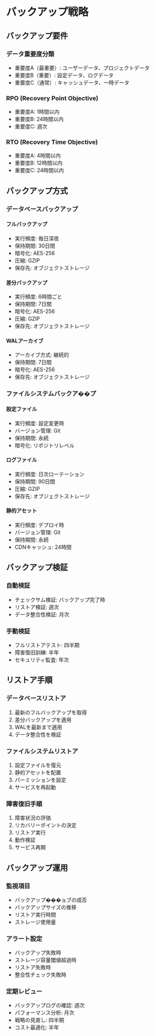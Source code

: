 # バックアップ戦略

## バックアップ要件

### データ重要度分類
- 重要度A（最重要）: ユーザーデータ、プロジェクトデータ
- 重要度B（重要）: 設定データ、ログデータ
- 重要度C（通常）: キャッシュデータ、一時データ

### RPO (Recovery Point Objective)
- 重要度A: 1時間以内
- 重要度B: 24時間以内
- 重要度C: 週次

### RTO (Recovery Time Objective)
- 重要度A: 4時間以内
- 重要度B: 12時間以内
- 重要度C: 24時間以内

## バックアップ方式

### データベースバックアップ

#### フルバックアップ
- 実行頻度: 毎日深夜
- 保持期間: 30日間
- 暗号化: AES-256
- 圧縮: GZIP
- 保存先: オブジェクトストレージ

#### 差分バックアップ
- 実行頻度: 6時間ごと
- 保持期間: 7日間
- 暗号化: AES-256
- 圧縮: GZIP
- 保存先: オブジェクトストレージ

#### WALアーカイブ
- アーカイブ方式: 継続的
- 保持期間: 7日間
- 暗号化: AES-256
- 保存先: オブジェクトストレージ

### ファイルシステムバックア��プ

#### 設定ファイル
- 実行頻度: 設定変更時
- バージョン管理: Git
- 保持期間: 永続
- 暗号化: リポジトリレベル

#### ログファイル
- 実行頻度: 日次ローテーション
- 保持期間: 90日間
- 圧縮: GZIP
- 保存先: オブジェクトストレージ

#### 静的アセット
- 実行頻度: デプロイ時
- バージョン管理: Git
- 保持期間: 永続
- CDNキャッシュ: 24時間

## バックアップ検証

### 自動検証
- チェックサム検証: バックアップ完了時
- リストア検証: 週次
- データ整合性検証: 月次

### 手動検証
- フルリストアテスト: 四半期
- 障害復旧訓練: 半年
- セキュリティ監査: 年次

## リストア手順

### データベースリストア
1. 最新のフルバックアップを取得
2. 差分バックアップを適用
3. WALを最新まで適用
4. データ整合性を検証

### ファイルシステムリストア
1. 設定ファイルを復元
2. 静的アセットを配置
3. パーミッションを設定
4. サービスを再起動

### 障害復旧手順
1. 障害状況の評価
2. リカバリーポイントの決定
3. リストア実行
4. 動作検証
5. サービス再開

## バックアップ運用

### 監視項目
- バックアップ���ョブの成否
- バックアップサイズの推移
- リストア実行時間
- ストレージ使用量

### アラート設定
- バックアップ失敗時
- ストレージ容量閾値超過時
- リストア失敗時
- 整合性チェック失敗時

### 定期レビュー
- バックアップログの確認: 週次
- パフォーマンス分析: 月次
- 戦略の見直し: 四半期
- コスト最適化: 半年 